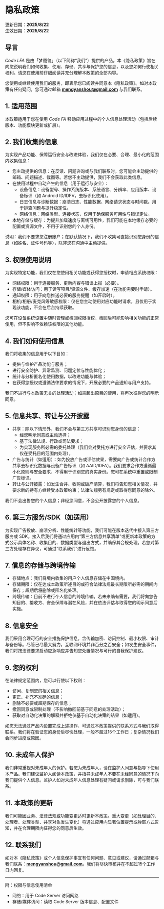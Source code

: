 # 隐私政策

更新日期：**2025/8/22**  
生效日期：**2025/8/22**

## 导言

_Code LFA_ 是由「梦魇兽」（以下简称“我们”）提供的产品。本《隐私政策》旨在向您说明我们如何收集、使用、存储、共享与保护您的信息，以及您如何行使相关权利。请您在使用前仔细阅读并充分理解本政策的全部内容。

您使用或继续使用我们的服务，即表示您已阅读并同意本《隐私政策》。如对本政策有任何疑问，您可通过邮箱 **mengyanshou@gmail.com** 与我们联系。

## 1. 适用范围

本政策适用于您在使用 _Code FA_ 移动应用过程中的个人信息处理活动（包括后续版本、功能模块更新或扩展）。

## 2. 我们收集的信息

为实现产品功能、保障运行安全与改进体验，我们仅在必要、合理、最小化的范围内收集信息：

- 您主动提供的信息：在反馈、问题咨询或与我们联系时，您可能会主动提供的邮箱、问题描述、截图等。若您不主动提供，我们不会获取此类信息。
- 在使用过程中自动产生的信息（用于运行与安全）：
  - 设备信息：设备型号、操作系统版本、系统语言、分辨率、应用版本、设备标识（如 Android ID/IDFV，去标识化使用）。
  - 日志信息与诊断数据：崩溃日志、性能数据、网络请求状态与时间戳，用于排查问题与提升稳定性。
  - 网络信息：网络类型、连接状态，仅用于确保服务可用性与错误定位。
- 本地存储与缓存：为提升加载速度与离线可用性，我们可能在本地缓存必要的配置或资源文件，不用于识别您的个人身份。

说明：我们不要求您注册账户；在默认情况下，我们不收集可直接识别您身份的信息（如姓名、证件号码等），除非您在沟通中主动提供。

## 3. 权限使用说明

为实现特定功能，我们仅在您使用相关功能或获得您授权时，申请相应系统权限：

- 网络权限：用于连接服务、更新内容与错误上报（必要）。
- 存储/媒体访问：用于读写项目/资源文件、缓存加速（在功能需要时申请）。
- 通知权限：用于向您推送必要的服务提醒（如开启时）。
- 相机/相册/麦克风等敏感权限：仅在您主动使用对应功能时请求，且仅用于实现该功能，不会在后台持续获取。

您可在设备系统设置中随时管理或撤回权限授权，撤回后可能影响相关功能的正常使用，但不影响不依赖该权限的其他功能。

## 4. 我们如何使用信息

我们将收集的信息用于以下目的：

- 提供与维护产品功能与服务；
- 进行安全防护、异常监测、问题定位与性能优化；
- 统计与分析匿名化使用数据，以改进功能与体验；
- 在获得您授权或遵循法律要求的情况下，开展必要的产品通知与用户支持。

我们不进行与本政策无关的处理活动；如需超出原目的使用，将再次征得您的明示同意。

## 5. 信息共享、转让与公开披露

- 共享：除以下情形外，我们不会与第三方共享可识别您身份的信息：
  - 经您明示同意或主动选择；
  - 基于法律法规、行政或司法要求；
  - 为实现服务所必需的委托处理（我们会对受托方进行安全评估，并要求其仅在受托目的范围内处理）。
- 广告与统计（如适用）：如为投放广告或评估效果，需要向广告或统计合作方共享去标识化数据与设备广告标识（如 AAID/IDFA）。我们要求合作方遵循最小化原则与安全要求，不得用于识别您的真实身份。您可在系统中重置或限制广告标识。
- 转让与公开披露：如发生合并、收购或破产清算，我们将告知您相关情况，并要求新的持有方继续受本政策约束；法律法规另有规定或取得您同意的除外。

我们不会出售您的个人信息；非经您同意，不会公开披露您的个人信息。

## 6. 第三方服务/SDK（如适用）

为实现广告投放、崩溃分析、性能统计等功能，我们可能在版本迭代中接入第三方服务或 SDK。接入后我们将通过应用内“第三方信息共享清单”或更新本政策的方式公示具体名称、收集目的、数据类型与退出方式，并确保其合规处理。若您对第三方处理存在异议，可通过“联系我们”进行反馈。

## 7. 信息的存储与跨境传输

- 存储地点：我们将境内收集的用户个人信息存储在中国境内。
- 存储期限：仅在达成本政策所述目的或符合法律法规最长期限所必需的期间内保存；超期后将删除或匿名化处理。
- 跨境传输：目前不进行个人信息的跨境传输。若未来确有需要，我们将向您告知目的、接收方、安全保障与潜在风险，并在依法评估与取得您的明示同意后实施。

## 8. 信息安全

我们采用合理可行的安全措施保护信息，含传输加密、访问控制、最小权限、审计与备份等。尽管已尽最大努力，互联网环境并非百分之百安全；如发生安全事件，我们将按法律要求启动应急响应并告知您处置情况与可行的自我保护建议。

## 9. 您的权利

在法律规定范围内，您可以行使以下权利：

- 访问、复制您的相关信息；
- 更正、补充不准确的信息；
- 删除不必要或超期保存的信息；
- 撤回同意或限制处理（不影响撤回前基于同意的处理活动）；
- 获取对自动化决策的解释并拒绝仅基于自动化决策的结果（如适用）。

如您无法通过产品内设置完成上述操作，可通过本政策提供的联系方式与我们取得联系。我们将在验证您的身份后尽快处理，一般不超过15个工作日；复杂情况我们会同步进度或原因。

## 10. 未成年人保护

我们非常重视对未成年人的保护。若您为未成年人，请在监护人同意与指导下使用本产品。我们建议监护人阅读本政策，并指导未成年人不要在未经同意的情况下向我们提供个人信息。监护人如对未成年人信息处理有疑问或请求删除，可与我们联系。

## 11. 本政策的更新

我们可能因业务、法律法规或功能变更适时更新本政策。重大变更（如处理目的、处理者、处理类型、共享对象发生变化）将通过应用内显著位置提示或弹窗方式告知，并在合理期限内征得您的同意后生效。

## 12. 联系我们

如对本《隐私政策》或个人信息保护事宜有任何问题、意见或建议，请通过邮箱与我们联系：**mengyanshou@gmail.com**。我们将尽快审核并在不超过15个工作日内回复。

---

附：权限与信息使用清单
- 网络：用于 Code Server 访问网路
- 存储/媒体访问：读取 Code Server 版本信息、配置文件